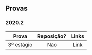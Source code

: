 ## Provas

### 2020.2
**Prova** | **Reposição?** | **Links** |
:---: | :---:| :---: |
3º estágio | Não | [Link](https://drive.google.com/file/d/1LU5oHaBj1SUvPK45UhsotRnxqGNlV4fB/view) |

